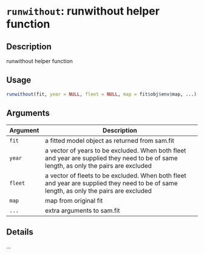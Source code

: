 # `runwithout`: runwithout helper function

## Description


 runwithout helper function


## Usage

```r
runwithout(fit, year = NULL, fleet = NULL, map = fit$obj$env$map, ...)
```


## Arguments

Argument      |Description
------------- |----------------
```fit```     |     a fitted model object as returned from sam.fit
```year```     |     a vector of years to be excluded.  When both fleet and year are supplied they need to be of same length, as only the pairs are excluded
```fleet```     |     a vector of fleets to be excluded.  When both fleet and year are supplied they need to be of same length, as only the pairs are excluded
```map```     |     map from original fit
```...```     |     extra arguments to sam.fit

## Details


 ...



